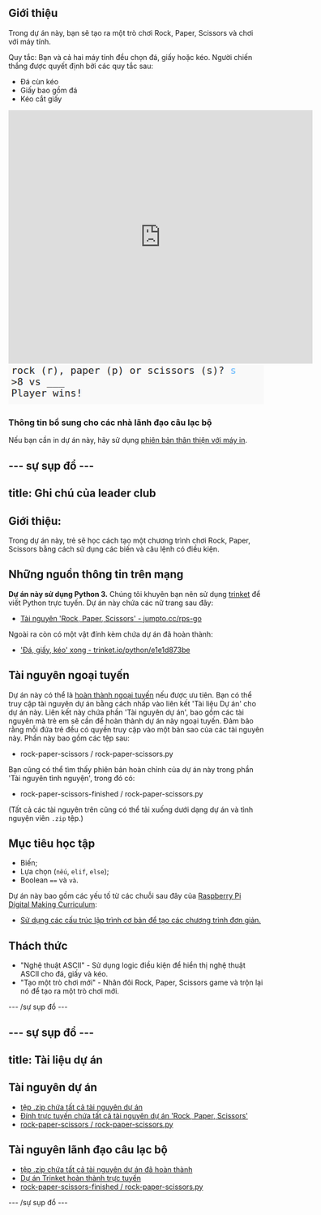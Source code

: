## Giới thiệu

Trong dự án này, bạn sẽ tạo ra một trò chơi Rock, Paper, Scissors và chơi với máy tính.

Quy tắc: Bạn và cả hai máy tính đều chọn đá, giấy hoặc kéo. Người chiến thắng được quyết định bởi các quy tắc sau:

* Đá cùn kéo
* Giấy bao gồm đá
* Kéo cắt giấy

<div class="trinket">
  <iframe src="https://trinket.io/embed/python/e1e1d873be?outputOnly=true&start=result" width="600" height="500" frameborder="0" marginwidth="0" marginheight="0" allowfullscreen>
  </iframe>
  <img src="images/rps-final.png">
</div>

### Thông tin bổ sung cho các nhà lãnh đạo câu lạc bộ

Nếu bạn cần in dự án này, hãy sử dụng [phiên bản thân thiện với máy in](https://projects.raspberrypi.org/en/projects/rock-paper-scissors/print).

## \--- sự sụp đổ \---

## title: Ghi chú của leader club

## Giới thiệu:

Trong dự án này, trẻ sẽ học cách tạo một chương trình chơi Rock, Paper, Scissors bằng cách sử dụng các biến và câu lệnh có điều kiện.

## Những nguồn thông tin trên mạng

**Dự án này sử dụng Python 3.** Chúng tôi khuyên bạn nên sử dụng [trinket](https://trinket.io/) để viết Python trực tuyến. Dự án này chứa các nữ trang sau đây:

* [Tài nguyên 'Rock, Paper, Scissors' - jumpto.cc/rps-go](http://jumpto.cc/rps-go)

Ngoài ra còn có một vật đính kèm chứa dự án đã hoàn thành:

* ['Đá, giấy, kéo' xong - trinket.io/python/e1e1d873be](https://trinket.io/python/e1e1d873be)

## Tài nguyên ngoại tuyến

Dự án này có thể là [hoàn thành ngoại tuyến](https://www.codeclubprojects.org/en-GB/resources/python-working-offline/) nếu được ưu tiên. Bạn có thể truy cập tài nguyên dự án bằng cách nhấp vào liên kết 'Tài liệu Dự án' cho dự án này. Liên kết này chứa phần 'Tài nguyên dự án', bao gồm các tài nguyên mà trẻ em sẽ cần để hoàn thành dự án này ngoại tuyến. Đảm bảo rằng mỗi đứa trẻ đều có quyền truy cập vào một bản sao của các tài nguyên này. Phần này bao gồm các tệp sau:

* rock-paper-scissors / rock-paper-scissors.py

Bạn cũng có thể tìm thấy phiên bản hoàn chỉnh của dự án này trong phần 'Tài nguyên tình nguyện', trong đó có:

* rock-paper-scissors-finished / rock-paper-scissors.py

(Tất cả các tài nguyên trên cũng có thể tải xuống dưới dạng dự án và tình nguyện viên `.zip` tệp.)

## Mục tiêu học tập

* Biến;
* Lựa chọn (`nếu`, `elif`, `else`); 
* Boolean `==` và `và`.

Dự án này bao gồm các yếu tố từ các chuỗi sau đây của [Raspberry Pi Digital Making Curriculum](http://rpf.io/curriculum):

* [Sử dụng các cấu trúc lập trình cơ bản để tạo các chương trình đơn giản.](https://www.raspberrypi.org/curriculum/programming/creator)

## Thách thức

* "Nghệ thuật ASCII" - Sử dụng logic điều kiện để hiển thị nghệ thuật ASCII cho đá, giấy và kéo. 
* "Tạo một trò chơi mới" - Nhân đôi Rock, Paper, Scissors game và trộn lại nó để tạo ra một trò chơi mới. 

\--- /sự sụp đổ \---

## \--- sự sụp đổ \---

## title: Tài liệu dự án

## Tài nguyên dự án

* [tệp .zip chứa tất cả tài nguyên dự án](resources/rock-paper-scissors-project-resources.zip)
* [Đính trực tuyến chứa tất cả tài nguyên dự án 'Rock, Paper, Scissors'](http://jumpto.cc/rps-go)
* [rock-paper-scissors / rock-paper-scissors.py](resources/rock-paper-scissors-rock-paper-scissors.py)

## Tài nguyên lãnh đạo câu lạc bộ

* [tệp .zip chứa tất cả tài nguyên dự án đã hoàn thành](resources/rock-paper-scissors-volunteer-resources.zip)
* [Dự án Trinket hoàn thành trực tuyến](https://trinket.io/python/e1e1d873be)
* [rock-paper-scissors-finished / rock-paper-scissors.py](resources/rock-paper-scissors-finished-rock-paper-scissors.py)

\--- /sự sụp đổ \---